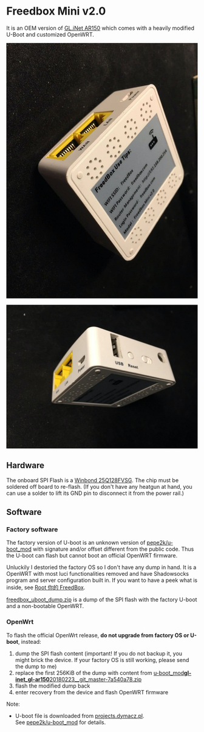 # Freedbox Mini v2.0

It is an OEM version of [GL.iNet AR150](https://openwrt.org/toh/gl.inet/gl-ar150) which comes with a heavily modified U-Boot and customized OpenWRT.

![1](photos/1.jpg)

![2](photos/2.jpg)

## Hardware

The onboard SPI Flash is a [Winbond 25Q128FVSG](https://www.winbond.com/resource-files/w25q128fv_revhh1_100913_website1.pdf). The chip must be soldered off board to re-flash. (If you don't have any heatgun at hand, you can use a solder to lift its GND pin to disconnect it from the power rail.)

## Software

### Factory software

The factory version of U-boot is an unknown version of [pepe2k/u-boot_mod](https://github.com/pepe2k/u-boot_mod) with signature and/or offset different from the public code. Thus the U-boot can flash but cannot boot an official OpenWRT firmware.

Unluckily I destoried the factory OS so I don't have any dump in hand. It is a OpenWRT with most luci functionalities removed and have Shadowsocks program and server configuration built in. If you want to have a peek what is inside, see [Root 你的 FreedBox](https://blog.swineson.me/root-your-freedbox/).

[freedbox_uboot_dump.zip](dumps/freedbox_uboot_dump.zip) is a dump of the SPI flash with the factory U-boot and a non-bootable OpenWRT.

### OpenWrt

To flash the official OpenWrt release, **do not upgrade from factory OS or U-boot**, instead:

1. dump the SPI flash content (important! If you do not backup it, you might brick the device. If your factory OS is still working, please send the dump to me)
2. replace the first 256KiB of the dump with content from [u-boot_mod**gl-inet_gl-ar150**20180223\_\_git_master-7a540a78.zip](dumps/u-boot_mod__gl-inet_gl-ar150__20180223__git_master-7a540a78.zip)
3. flash the modified dump back
4. enter recovery from the device and flash OpenWRT firmware

Note:

- U-boot file is downloaded from [projects.dymacz.pl](http://projects.dymacz.pl/?dir=u-boot_mod).
  <br>See [pepe2k/u-boot_mod](https://github.com/pepe2k/u-boot_mod) for details.

